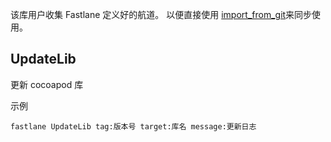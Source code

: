 该库用户收集 Fastlane 定义好的航道。 以便直接使用 [import_from_git](http://docs.fastlane.tools/actions/import_from_git/#import_from_git)来同步使用。

## UpdateLib

更新 cocoapod 库

示例

```shell
fastlane UpdateLib tag:版本号 target:库名 message:更新日志
```

